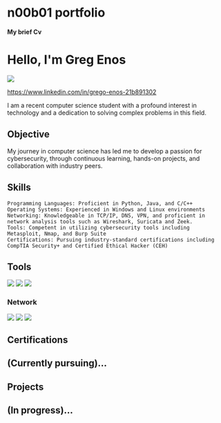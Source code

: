 # n00b01 portfolio
<b> My brief Cv </b>
# Hello, I'm Greg Enos
<a href="https://linkedin.com"><img src="https://img.shields.io/badge/-LinkedIn-0072b1?&style=for-the-badge&logo=linkedin&logoColor=white" /></a>

https://www.linkedin.com/in/grego-enos-21b891302

I am a recent computer science student with a profound interest in technology and a dedication to solving complex problems in this field.

## Objective 

My journey in computer science has led me to develop a passion for cybersecurity, through continuous learning, hands-on projects, and collaboration with industry peers.

## Skills

    Programming Languages: Proficient in Python, Java, and C/C++
    Operating Systems: Experienced in Windows and Linux environments
    Networking: Knowledgeable in TCP/IP, DNS, VPN, and proficient in network analysis tools such as Wireshark, Suricata and Zeek.
    Tools: Competent in utilizing cybersecurity tools including Metasploit, Nmap, and Burp Suite
    Certifications: Pursuing industry-standard certifications including CompTIA Security+ and Certified Ethical Hacker (CEH)
    
## Tools
<div>
    <img src="https://img.shields.io/badge/-Metasploit-6785C3?style=for-the-badge&logo=Metasploit&logoColor=white" />
    <img src="https://img.shields.io/badge/-Nmap-E6E6E6?style=for-the-badge&logo=Nmap&logoColor=black" />
    <img src="https://img.shields.io/badge/-Burp%20Suite-FF7F66?style=for-the-badge&logo=Burp%20Suite&logoColor=black" />
  
</div>

### Network
<div>
    <img src="https://img.shields.io/badge/-Wireshark-1679A7?&style=for-the-badge&logo=Wireshark&logoColor=white" />
    <img src="https://img.shields.io/badge/-Suricata-EF3B2D?&style=for-the-badge&logo=Suricata&logoColor=white" />
    <img src="https://img.shields.io/badge/-Zeek-777BB4?&style=for-the-badge&logo=Zeek&logoColor=white" />
</div>



## Certifications

## (Currently pursuing)...

## Projects

## (In progress)...
